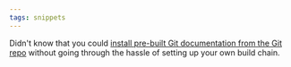 ```yaml
---
tags: snippets
---
```


Didn't know that you could [install pre-built Git documentation from the Git repo](/wiki/install_pre-built_Git_documentation_from_the_Git_repo) without going through the hassle of setting up your own build chain.

